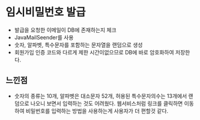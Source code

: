 # 임시비밀번호 발급

- 발급을 요청한 이메일이 DB에 존재하는지 체크
- JavaMailSeender를 사용
- 숫자, 알파벳, 특수문자를 포함하는 문자열을 랜덤으로 생성
- 회원가입 인증 코드와 다르게 제한 시간이없으므로 DB에 바로 암호화하여 저장한다.

## 느낀점

- 숫자의 종류는 10개, 알파벳은 대소문자 52개, 허용된 특수문자의수는 13개에서 랜덤으로 나오니 보면서 입력하는 것도 어려웠다. 웹서비스처럼 링크를 클릭하면 이동하여 비밀번호를 입력하는 방법을 사용하는게 사용자가 더 편할것 같다.
